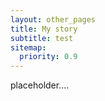 ```yaml
---
layout: other_pages
title: My story
subtitle: test
sitemap:
  priority: 0.9
---
```


placeholder....
